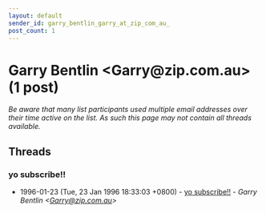 ```yaml
---
layout: default
sender_id: garry_bentlin_garry_at_zip_com_au_
post_count: 1
---
```


# Garry Bentlin <Garry<span>@</span>zip.com.au> (1 post)

_Be aware that many list participants used multiple email addresses over their time active on the list. As such this page may not contain all threads available._

## Threads

### yo subscribe!!
+ 1996-01-23 (Tue, 23 Jan 1996 18:33:03 +0800) - [yo subscribe!!](/archive/1996/01/3cce9ca812763e117ecd8ac3393b1b093f35e5c4161108cdea3e0dbec29ff5b9) - _Garry Bentlin \<Garry@zip.com.au\>_

